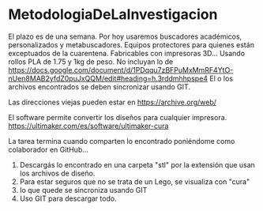 # MetodologiaDeLaInvestigacion
 
El plazo es de una semana.
Por hoy usaremos buscadores académicos, personalizados y metabuscadores.
Equipos protectores para quienes están exceptuados de la cuarentena.
Fabricables con impresoras 3D...
Usando rollos PLA de 1.75 y 1kg de peso.
No incluyan lo de https://docs.google.com/document/d/1PDqqu7zBFPuMxMmRF4YtO-nUen8MAB2yfdZ0puJxQQM/edit#heading=h.3rddmhhpspe4
El o los archivos encontrados se deben sincronizar usando GIT.

Las direcciones viejas pueden estar en https://archive.org/web/

El software permite convertir los diseños para cualquier impresora.
https://ultimaker.com/es/software/ultimaker-cura


La tarea termina cuando comparten lo encontrado poniéndome como colaborador en GitHub...
1) Descargás lo encontrado en una carpeta "stl" por la extensión que usan los archivos de diseño.
2) Para estar seguros que no se trata de un Lego, se visualiza con "cura"
3) lo que quede se sincroniza usando GIT
4) Uso GIT para descargar todo.